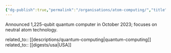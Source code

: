 ```yaml
---
{"dg-publish":true,"permalink":"/organisations/atom-computing/","title":"Atom Computing"}
---
```



Announced 1,225-qubit quantum computer in October 2023; focuses on neutral atom technology.

related_to:: [[descriptions/quantum-computing\|quantum-computing]]
related_to:: [[digests/usa\|USA]]
